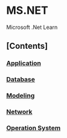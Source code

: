 # MS.NET
Microsoft .Net Learn

## [Contents]

### [Application](Application/Application.md)

### [Database](Database/database.md)

### [Modeling](Modeling/Modeling.md)

### [Network](Network/Network.md)

### [Operation System](Operation%20System/Operation%20System.md)